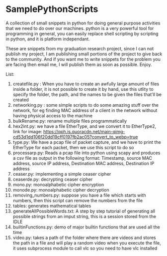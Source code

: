 SamplePythonScripts
===================

A collection of small snippets in python for doing general purpose activities that we need to do over our machines. python is a very powerful tool for programming in general, you can easily replace shell scripting by scripting in python, and it is platform independant.

These are snippets from my graduation research project, since I can not publish my project, I am publishing small portions of the project to give back to the community. And if you want me to write snippets for the problem you are facing then email me, I will publish them as soon as possible.  Enjoy.

List:

1. createfile.py : When you have to create an awfully large amount of files inside a folder, it is not possible to create it by hand, use this utlity to specify the folder, the path, and the names to be given the files that'll be created
2. networking.py  : some simple scripts to do some amazing stuff over the network, for eg finding MAC address of a client in the network without having physical access to the machine
3. bulkRename.py: rename multiple files programmatically
4. hex2int.py: we have a file EtherType, and we convert it to EtherType2, link for image: https://qph.is.quoracdn.net/main-qimg-cd53d1dd106f20dd19cff0197fb2ac05?convert_to_webp=true
5. type.py: We have a pcap file of packet capture, and we have to print the EtherType for each packet, then we use this script to do so
6. processarp.py: Reads a pcap file into python using scapy and produces a csv file as output in the following format: Timestamp, source MAC address, source IP address, Destination MAC address, Destination IP address
7. ceaser.py: implementing a simple ceaser cipher
8. ceaserde.py: decrypting ceaser cipher
9. mono.py: monoalphabetic cipher encryption
10. monode.py: monoalphabetic cipher decryption
11. removing_numbers.py: suppose you have a file which starts with numbers, then this script can remove the numbers from the file
12. tables: generates mathematical tables
13. generateAllPossibleWords.txt: A step by step tutorial of generating all possible strings from an imput string, this is a session stored from the IDLE
14. builtinFunctions.py: demo of major builtin functions that are used all the time
15. video.py: takes a path of the folder where there are videos and stores the path in a file and will play a random video when you execute the file, it uses subprocess module to call vlc so you need to have vlc installed
